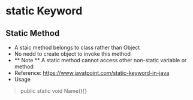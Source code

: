 # static Keyword

## Static Method

- A staic method belongs to class rather than Object
- No nedd to create object to invoke this method
- ** Note ** A static method cannot access other non-static variable or method
- Reference: https://www.javatpoint.com/static-keyword-in-java
- Usage
> public static void Name(){}
